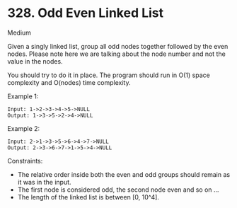 # 328. Odd Even Linked List
Medium

Given a singly linked list, group all odd nodes together followed by the even nodes. Please note here we are talking about the node number and not the value in the nodes.

You should try to do it in place. The program should run in O(1) space complexity and O(nodes) time complexity.

Example 1:
```
Input: 1->2->3->4->5->NULL
Output: 1->3->5->2->4->NULL
```
Example 2:
```
Input: 2->1->3->5->6->4->7->NULL
Output: 2->3->6->7->1->5->4->NULL
 ```

Constraints:

* The relative order inside both the even and odd groups should remain as it was in the input.
* The first node is considered odd, the second node even and so on ...
* The length of the linked list is between [0, 10^4].


